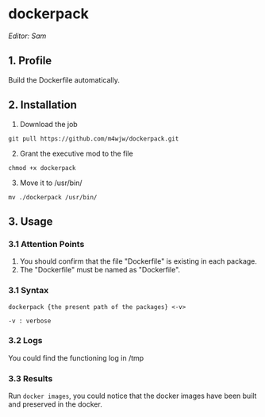 # dockerpack
*Editor: Sam*
## 1. Profile
Build the Dockerfile automatically.
## 2. Installation
1. Download the job
```shell
git pull https://github.com/m4wjw/dockerpack.git
```
2. Grant the executive mod to the file
```shell
chmod +x dockerpack
```
3. Move it to /usr/bin/
```shell
mv ./dockerpack /usr/bin/
```
## 3. Usage
### 3.1 Attention Points
1. You should confirm that the file "Dockerfile" is existing in each package.
2. The "Dockerfile" must be named as "Dockerfile".
### 3.1 Syntax
`dockerpack {the present path of the packages} <-v>`
```shell
-v : verbose
```
### 3.2 Logs
You could find the functioning log in /tmp
### 3.3 Results
Run `docker images`, you could notice that the docker images have been built and preserved in the docker.
